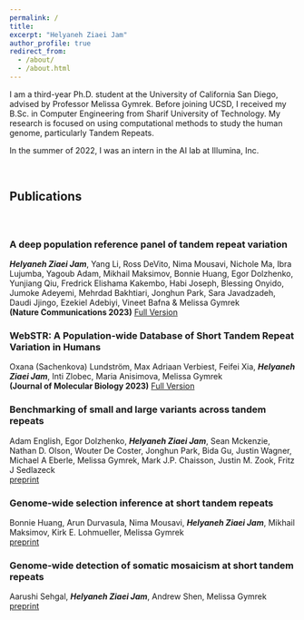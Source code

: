 ```yaml
---
permalink: /
title: 
excerpt: "Helyaneh Ziaei Jam"
author_profile: true
redirect_from: 
  - /about/
  - /about.html
---
```


I am a third-year Ph.D. student at the University of California San Diego, advised by Professor Melissa Gymrek. Before joining UCSD, I received my B.Sc. in Computer Engineering from Sharif University of Technology. My research is focused on using computational methods to study the human genome, particularly Tandem Repeats. 

In the summer of 2022, I was an intern in the AI lab at Illumina, Inc.

<br>

## Publications

<div style="line-height:150%;">
    <br>
</div>


 ### A deep population reference panel of tandem repeat variation 
 
 ***Helyaneh Ziaei Jam***, Yang Li, Ross DeVito, Nima Mousavi, Nichole Ma, Ibra Lujumba, Yagoub Adam, Mikhail Maksimov, Bonnie Huang, Egor Dolzhenko, Yunjiang Qiu, Fredrick Elishama Kakembo, Habi Joseph, Blessing Onyido, Jumoke Adeyemi, Mehrdad Bakhtiari, Jonghun Park, Sara Javadzadeh, Daudi Jjingo, Ezekiel Adebiyi, Vineet Bafna & Melissa Gymrek \
  **(Nature Communications 2023)** [Full Version](https://www.nature.com/articles/s41467-023-42278-3)

### WebSTR: A Population-wide Database of Short Tandem Repeat Variation in Humans 
Oxana (Sachenkova) Lundström, Max Adriaan Verbiest, Feifei Xia, ***Helyaneh Ziaei Jam***, Inti Zlobec, Maria Anisimova, Melissa Gymrek \
  **(Journal of Molecular Biology 2023)** [Full Version](https://www.sciencedirect.com/science/article/pii/S0022283623003716?via%3Dihub)

### Benchmarking of small and large variants across tandem repeats 
Adam English, Egor Dolzhenko, ***Helyaneh Ziaei Jam***, Sean Mckenzie, Nathan D. Olson, Wouter De Coster, Jonghun Park, Bida Gu, Justin Wagner, Michael A Eberle, Melissa Gymrek, Mark J.P. Chaisson, Justin M. Zook, Fritz J Sedlazeck \
 [preprint](https://www.biorxiv.org/content/10.1101/2023.10.29.564632v1)


### Genome-wide selection inference at short tandem repeats 
Bonnie Huang, Arun Durvasula, Nima Mousavi, ***Helyaneh Ziaei Jam***, Mikhail Maksimov, Kirk E. Lohmueller, Melissa Gymrek \
[preprint](https://www.biorxiv.org/content/10.1101/2022.05.12.491726v1)

### Genome-wide detection of somatic mosaicism at short tandem repeats 
Aarushi Sehgal, ***Helyaneh Ziaei Jam***, Andrew Shen, Melissa Gymrek \
 [preprint](https://www.biorxiv.org/content/10.1101/2023.11.22.568371v1)


 <br>




